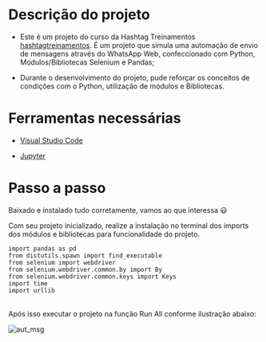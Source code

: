 # Descrição do projeto

- Este é um projeto do curso da Hashtag Treinamentos [hashtagtreinamentos]([https://origamid.com](https://hashtagtreinamentos.com)). É um projeto que simula uma automação de envio de mensagens através do WhatsApp Web, confeccionado com Python, Módulos/Bibliotecas Selenium e Pandas;

- Durante o desenvolvimento do projeto, pude reforçar os conceitos de condições com o Python, utilização de módulos e Bibliotecas.

# Ferramentas necessárias

- [Visual Studio Code](https://code.visualstudio.com/)

- [Jupyter](https://jupyter.org/)

# Passo a passo

Baixado e instalado tudo corretamente, vamos ao que interessa 😃

Com seu projeto inicializado, realize a instalação no terminal dos imports dos módulos e bibliotecas para funcionalidade do projeto.

`import pandas as pd`
<br>
`from distutils.spawn import find_executable`
<br>
`from selenium import webdriver`
<br>
`from selenium.webdriver.common.by import By`
<br>
`from selenium.webdriver.common.keys import Keys`
<br>
`import time`
<br>
`import urllib`
<br>
<br>

Após isso executar o projeto na função Run All conforme ilustração abaixo:

![aut_msg](https://user-images.githubusercontent.com/69989654/204105156-8110c8b2-6aa3-41b8-b580-73ffe88f143b.png)
